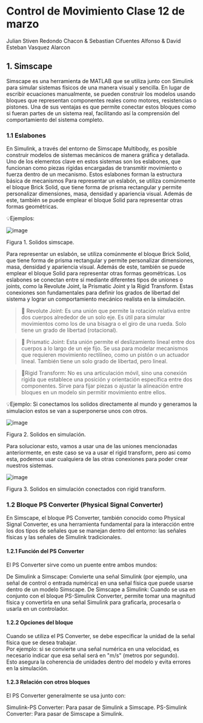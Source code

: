 # Control de Movimiento Clase 12 de marzo
Julian Stiven Redondo Chacon & Sebastian Cifuentes Alfonso & David Esteban Vasquez Alarcon
## 1. Simscape
Simscape es una herramienta de MATLAB que se utiliza junto con Simulink para simular sistemas físicos de una manera visual y sencilla. En lugar de escribir ecuaciones manualmente, se pueden construir los modelos usando bloques que representan componentes reales como motores, resistencias o pistones. Una de sus ventajas es que permite conectar estos bloques como si fueran partes de un sistema real, facilitando así la comprensión del comportamiento del sistema completo.
### 1.1 Eslabones
En Simulink, a través del entorno de Simscape Multibody, es posible construir modelos de sistemas mecánicos de manera gráfica y detallada. Uno de los elementos clave en estos sistemas son los eslabones, que funcionan como piezas rígidas encargadas de transmitir movimiento o fuerza dentro de un mecanismo. Estos eslabones forman la estructura básica de mecanismos
Para representar un eslabón, se utiliza comúnmente el bloque Brick Solid, que tiene forma de prisma rectangular y permite personalizar dimensiones, masa, densidad y apariencia visual. Además de este, también se puede emplear el bloque Solid para representar otras formas geométricas. 

💡Ejemplos:

![image](https://github.com/user-attachments/assets/655064ff-0b01-458b-95ab-d37420dcdddb)

Figura 1. Solidos simscape. 

Para representar un eslabón, se utiliza comúnmente el bloque Brick Solid, que tiene forma de prisma rectangular y permite personalizar dimensiones, masa, densidad y apariencia visual. Además de este, también se puede emplear el bloque Solid para representar otras formas geométricas. Los eslabones se conectan entre sí mediante diferentes tipos de uniones o joints, como la Revolute Joint, la Prismatic Joint y la Rigid Transform. Estas conexiones son fundamentales para definir los grados de libertad del sistema y lograr un comportamiento mecánico realista en la simulación.
>🔑 Revolute Joint: Es una unión que permite la rotación relativa entre dos cuerpos alrededor de un solo eje. Es útil para simular movimientos como los de una bisagra o el giro de una rueda. Solo tiene un grado de libertad (rotacional).

>🔑 Prismatic Joint: Esta unión permite el deslizamiento lineal entre dos cuerpos a lo largo de un eje fijo. Se usa para modelar mecanismos que requieren movimiento rectilíneo, como un pistón o un actuador lineal. También tiene un solo grado de libertad, pero lineal.

>🔑Rigid Transform: No es una articulación móvil, sino una conexión rígida que establece una posición y orientación específica entre dos componentes. Sirve para fijar piezas o ajustar la alineación entre bloques en un modelo sin permitir movimiento entre ellos.

💡Ejemplo: Si conectamos los solidos directamente al mundo y generamos la simulacion estos se van a superponerse unos con otros. 

![image](https://github.com/user-attachments/assets/a920c125-b7fa-4968-8601-d74c26678a7a)

Figura 2. Solidos en simulación. 

Para solucionar esto, vamos a usar una de las uniones mencionadas anteriormente, en este caso se va a usar el rigid transform, pero asi como esta, podemos usar cualquiera de las otras conexiones para poder crear nuestros sistemas.

![image](https://github.com/user-attachments/assets/b9ae9fc4-18a9-428c-8d45-d2ece241c45f)

Figura 3. Solidos en simulación conectados con rigid transform. 

### 1.2 Bloque PS Converter (Physical Signal Converter)

En Simscape, el bloque PS Converter, también conocido como Physical Signal Converter, es una herramienta fundamental para la interacción entre los dos tipos de señales que se manejan dentro del entorno: las señales físicas y las señales de Simulink tradicionales.

#### 1.2.1 Función del PS Converter

El PS Converter sirve como un puente entre ambos mundos:

De Simulink a Simscape: Convierte una señal Simulink (por ejemplo, una señal de control o entrada numérica) en una señal física que puede usarse dentro de un modelo Simscape.
De Simscape a Simulink: Cuando se usa en conjunto con el bloque PS-Simulink Converter, permite tomar una magnitud física y convertirla en una señal Simulink para graficarla, procesarla o usarla en un controlador.

#### 1.2.2 Opciones del bloque

Cuando se utiliza el PS Converter, se debe especificar la unidad de la señal física que se desea trabajar.  
Por ejemplo: si se convierte una señal numérica en una velocidad, es necesario indicar que esa señal será en "m/s" (metros por segundo).  
Esto asegura la coherencia de unidades dentro del modelo y evita errores en la simulación.

#### 1.2.3 Relación con otros bloques

El PS Converter generalmente se usa junto con:

Simulink-PS Converter: Para pasar de Simulink a Simscape.
PS-Simulink Converter: Para pasar de Simscape a Simulink.



